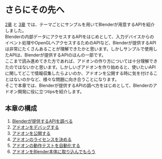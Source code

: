 <div id="ch_title_img_4"></div>

<div id="ch_title_text"></div>

# さらにその先へ

<div id="ch_body"></div>

[2章](../chapter_02/SUMMARY.md) と [3章](../chapter_03/SUMMARY.md) では、テーマごとにサンプルを用いてBlenderが用意するAPIを紹介しました。  
Blenderの内部データにアクセスするAPIをはじめとして、入力デバイスからのイベント処理やOpenGLへアクセスするためのAPIなど、Blenderが提供するAPIは非常にたくさんあることが理解できたかと思います。しかしサンプルで使用したAPIは、Blenderが提供するAPIのほんの一部です。  
ここまで読み進めてきた方であれば、アドオンの作り方については十分理解できたのではないかと思います。しかしいざアドオンを作り始めると、使いたいAPIに関してどこで情報収集したらよいのか、アドオンを公開する時に気を付けることはないのかなど、様々な問題に向き合うことになります。  
そこで本章では、Blenderが提供するAPIの調べ方をはじめとして、Blenderのアドオン開発に役に立つtipsを紹介します。


<div id="ch_toc_title"></div>

## 本章の構成

<div id="ch_toc"></div>

1. [Blenderが提供するAPIを調べる](01_Research_official_Blender_API_for_Add-on.md)
2. [アドオンをデバッグする](02_Debug_Add-on.md)
3. [アドオンを公開する](03_Publish_your_Add-on.md)
4. [アドオンのライセンスを決める](04_Determine_License_of_Add-on.md)
5. [アドオンの動作テストを自動化する](05_Test_Add-on_Automatically.md)
6. [アドオンをBlender本体に取り込んでもらう](06_Commit_your_Add-on_to_Blender.md)
